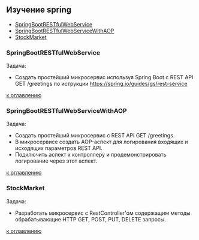## Изучение spring
+ [SpringBootRESTfulWebService](readme.md#springbootrestfulwebservice)
+ [SpringBootRESTfulWebServiceWithAOP](readme.md#springbootrestfulwebservicewithaop)
+ [StockMarket](readme.md#stockmarket)

### SpringBootRESTfulWebService
Задача:
- Создать простейший микросервис используя Spring Boot c REST API GET /greetings по иструкции https://spring.io/guides/gs/rest-service

[к оглавлению](#readme)

### SpringBootRESTfulWebServiceWithAOP
Задача:
- Создать простейший микросервис с REST API GET /greetings. 
- В микросервисе создать AOP-аспект для логирования входящих и исходящих параметров REST API.
- Подключить аспект к контроллеру и продемонстрировать логирование через этот аспект.

[к оглавлению](#readme)

### StockMarket
Задача:
- Разработать микросервис c RestController'ом содержащим методы обрабатывающие HTTP GET, POST, PUT, DELETE запросы.

[к оглавлению](#readme)
